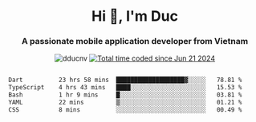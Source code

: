 <h1 align="center">
  Hi 👋, I'm  Duc</h1>
<h3 align="center">A passionate mobile application developer from Vietnam</h3>  
  
<p align="center"> <img src="https://komarev.com/ghpvc/?username=dducnv&label=Profile%20views&color=0e75b6&style=flat" alt="dducnv" /> 
<a href="https://wakatime.com/@4d2a2cd9-1bcb-4dd1-84a4-dce128a35137"><img src="https://wakatime.com/badge/user/4d2a2cd9-1bcb-4dd1-84a4-dce128a35137.svg" alt="Total time coded since Jun 21 2024" /></a>
</p>  

<div style="width: 100vw; overflow-x: auto; flex:center">
  <!--START_SECTION:waka-->

```txt
Dart          23 hrs 58 mins  ███████████████████▓░░░░░   78.81 %
TypeScript    4 hrs 43 mins   ████░░░░░░░░░░░░░░░░░░░░░   15.53 %
Bash          1 hr 9 mins     █░░░░░░░░░░░░░░░░░░░░░░░░   03.81 %
YAML          22 mins         ▒░░░░░░░░░░░░░░░░░░░░░░░░   01.21 %
CSS           8 mins          ░░░░░░░░░░░░░░░░░░░░░░░░░   00.49 %
```

<!--END_SECTION:waka-->
</div>




  
